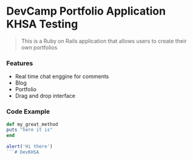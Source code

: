 # DevCamp Portfolio Application KHSA Testing 
>This is a Ruby on Rails application that allows users to create their own portfolios
### Features

- Real time chat enggine for comments 
- Blog 
- Portfolio 
- Drag and drop interface 

### Code Example
```ruby 
def my_great_method
puts "here it is"
end 
```
```javascript 
alert('Hi there')
```# DevKHSA
